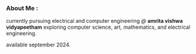 ### About Me  :

currently pursuing electrical and computer engineering *@* **amrita vishwa vidyapeetham** exploring computer science, art, mathematics, and electrical engineering.

available september 2024.

